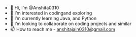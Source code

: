 - 👋 Hi, I’m @Anshita0310
- 👀 I’m interested in codingand exploring
- 🌱 I’m currently learning Java, and Python
- 💞️ I’m looking to collaborate on coding projects and similar
- 📫 How to reach me - anshitajain0310@gmail.com

<!---
Anshita0310/Anshita0310 is a ✨ special ✨ repository because its `README.md` (this file) appears on your GitHub profile.
You can click the Preview link to take a look at your changes.
--->
